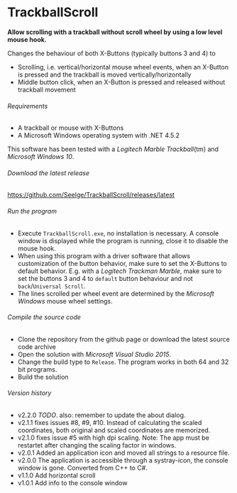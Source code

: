 TrackballScroll
===============
**Allow scrolling with a trackball without scroll wheel by using a low level mouse hook.**

Changes the behaviour of both X-Buttons (typically buttons 3 and 4) to
- Scrolling, i.e. vertical/horizontal mouse wheel events, when an X-Button is pressed and the trackball is moved vertically/horizontally
- Middle button click, when an X-Button is pressed and released without trackball movement

###### Requirements
- A trackball or mouse with X-Buttons
- A Microsoft Windows operating system with .NET 4.5.2

This software has been tested with a *Logitech Marble Trackball*(tm) and *Microsoft Windows 10*.

###### Download the latest release
https://github.com/Seelge/TrackballScroll/releases/latest

###### Run the program
- Execute `TrackballScroll.exe`, no installation is necessary. A console window is displayed while the program is running, close it to disable the mouse hook.
- When using this program with a driver software that allows customization of the button behavior, make sure to set the X-Buttons to default behavior. E.g. with a *Logitech Trackman Marble*, make sure to set the buttons 3 and 4 to `default` button behaviour and not `back`/`Universal Scroll`.
- The lines scrolled per wheel event are determined by the *Microsoft Windows* mouse wheel settings.

###### Compile the source code
- Clone the repository from the github page or download the latest source code archive
- Open the solution with *Microsoft Visual Studio 2015*.
- Change the build type to `Release`. The program works in both 64 and 32 bit programs.
- Build the solution

###### Version history
- v2.2.0 *TODO*. also: remember to update the about dialog.
- v2.1.1 fixes issues #8, #9, #10. Instead of calculating the scaled coordinates, both original and scaled coordinates are memorized.
- v2.1.0 fixes issue #5 with high dpi scaling. Note: The app must be restartet after changing the scaling factor in windows.
- v2.0.1 Added an application icon and moved all strings to a resource file.
- v2.0.0 The application is accessible through a systray-icon, the console window is gone. Converted from C++ to C#.
- v1.1.0 Add horizontal scroll 
- v1.0.1 Add info to the console window
